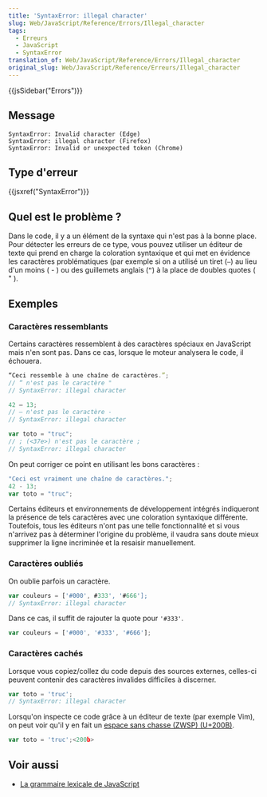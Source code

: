 ```yaml
---
title: 'SyntaxError: illegal character'
slug: Web/JavaScript/Reference/Errors/Illegal_character
tags:
  - Erreurs
  - JavaScript
  - SyntaxError
translation_of: Web/JavaScript/Reference/Errors/Illegal_character
original_slug: Web/JavaScript/Reference/Erreurs/Illegal_character
---
```


{{jsSidebar("Errors")}}

## Message

```
SyntaxError: Invalid character (Edge)
SyntaxError: illegal character (Firefox)
SyntaxError: Invalid or unexpected token (Chrome)
```

## Type d'erreur

{{jsxref("SyntaxError")}}

## Quel est le problème ?

Dans le code, il y a un élément de la syntaxe qui n'est pas à la bonne place. Pour détecter les erreurs de ce type, vous pouvez utiliser un éditeur de texte qui prend en charge la coloration syntaxique et qui met en évidence les caractères problématiques (par exemple si on a utilisé un tiret (` – `) au lieu d'un moins ( - ) ou des guillemets anglais (` “ `) à la place de doubles quotes ( " ).

## Exemples

### Caractères ressemblants

Certains caractères ressemblent à des caractères spéciaux en JavaScript mais n'en sont pas. Dans ce cas, lorsque le moteur analysera le code, il échouera.

```js example-bad
“Ceci ressemble à une chaîne de caractères.”;
// “ n'est pas le caractère "
// SyntaxError: illegal character

42 – 13;
// – n'est pas le caractère -
// SyntaxError: illegal character

var toto = "truc";
// ; (<37e>) n'est pas le caractère ;
// SyntaxError: illegal character
```

On peut corriger ce point en utilisant les bons caractères :

```js example-good
"Ceci est vraiment une chaîne de caractères.";
42 - 13;
var toto = "truc";
```

Certains éditeurs et environnements de développement intégrés indiqueront la présence de tels caractères avec une coloration syntaxique différente. Toutefois, tous les éditeurs n'ont pas une telle fonctionnalité et si vous n'arrivez pas à déterminer l'origine du problème, il vaudra sans doute mieux supprimer la ligne incriminée et la resaisir manuellement.

### Caractères oubliés

On oublie parfois un caractère.

```js example-bad
var couleurs = ['#000', #333', '#666'];
// SyntaxError: illegal character
```

Dans ce cas, il suffit de rajouter la quote pour `'#333'`.

```js example-good
var couleurs = ['#000', '#333', '#666'];
```

### Caractères cachés

Lorsque vous copiez/collez du code depuis des sources externes, celles-ci peuvent contenir des caractères invalides difficiles à discerner.

```js example-bad
var toto = 'truc';
// SyntaxError: illegal character
```

Lorsqu'on inspecte ce code grâce à un éditeur de texte (par exemple Vim), on peut voir qu'il y en fait un [espace sans chasse (ZWSP) (U+200B)](https://fr.wikipedia.org/wiki/Espace_sans_chasse).

```js
var toto = 'truc';<200b>
```

## Voir aussi

- [La grammaire lexicale de JavaScript](/fr/docs/Web/JavaScript/Reference/Grammaire_lexicale)
